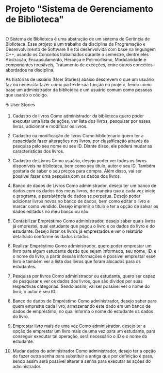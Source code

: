# Projeto "Sistema de Gerenciamento de Biblioteca" <h1>
O Sistema de Biblioteca é uma abstração de um sistema de Gerência de Biblioteca. Esse projeto é um trabalho da disciplina de Programação e Desenvolvimento de Software II e foi desenvolvida com base na linguagem C++, usando os Conceitos trabalhados 
durante o semestre, dentre eles Abstração, Encapsulamento, Herança e Polimorfismo,
Modularidade e componentes reusáveis, Tratamento de exceções, entre outros conceitos abordados na disciplina.
  
As histórias de usuário (User Stories) abaixo descrevem o que um usuário faz ou necessita fazer como parte de sua função no projeto, tendo como base um administrador da biblioteca e um usuário comum como pessoas que usarão o código. 


☕ User Stories
1. Cadastro de livros
Como administrador da biblioteca quero poder executar uma lista de ações, ver lista dos livros, pesquisar por esses livros, adicionar e modificar os livros.

2. Cadastro ou modificação de livros
Como bibliotecario quero ter a capacidade fazer alterações nos livros, por classificação através da pesquisa pelo seu nome ou seu ID. Diante disso, ele poderá mudar as características dos livros.

3. Cadastro de Livros
Como usuário, desejo poder ver todos os livros disponíveis na biblioteca, bem como seu titulo, autor e seu ID. Também gostaria de saber o seu preços para compra. Além disso, vai ser possível fazer uma pesquisa com os dados dos livros.

4. Banco de dados de Livros
Como administrador, desejo ter um banco de dados com os dados dos meus livros, de maneira que a cada vez inicio o programa, a persistência de dados se perpetua. Desejo poder adicionar livros novos no banco de dados, bem como editar o livro e marcar como vendido. Desejo imprimir o titulo e ter a opção de salvar os dados editados no meu banco ou não.

5. Contabilizar Empréstimo
Como administrador, desejo saber quais livros já emprestei, qual estudante que pegou o livro e os dados do livro e do estudante. Desejo listar os livros já emprestados e ver o relatório detalhado conforme os dados citados.

6. Realizar Empréstimo
Como administrador, quero poder emprestar um livro para algum estudante desde que sejam informado, seu nome, ID, e o nome do livro, a partir dessas informações é possível emprestar esse livro e também ver a lista dos livros que foram alocados para os estudantes.

7. Pesquisa por livros
Como administrador ou estudante, quero ser capaz de pesquisar e ver os dados dos livros, que são dividos por suas respectivas categorias. Sendo assim, vai ser possível ver o nome do livro, o autor e seu ID.

8. Banco de dados de Empréstimo
Como administrador, desejo saber para quem empreste cada livro, armazenando este dado em um banco de dados de empréstimo, no qual informa o nome do estudante os dados do livro.

9. Emprestar livro mais de uma vez
Como administrador, desejo ter a opção de emprestar um livro mais de uma vez para um estudante, para conseguir executar tal operação, será necessário o ID e o nome do estudante.

10. Mudar dados do administrador
Como administrador, desejo ter a opção de fazer outra senha para substituir a antiga que por definição é pass, sendo assim será possível alterar a senha para executar as ações do administrador.
